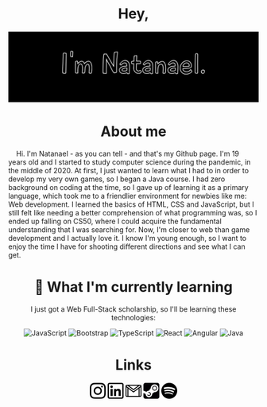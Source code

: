 <div align=center>
  
# Hey,
![banner](banner-all-black.jpg)
  
</div>

<div align=center>
  
# About me
  
</div>  

&nbsp;&nbsp;&nbsp;&nbsp;Hi. I'm Natanael - as you can tell - and that's my Github page. I'm 19 years old and I started to study computer science during the pandemic, in the middle of 2020. At first, I just wanted to learn what I had to in order to develop my very own games, so I began a Java course. I had zero background on coding at the time, so I gave up of learning it as a primary language, which took me to a friendlier environment for newbies like me: Web development. I learned the basics of HTML, CSS and JavaScript, but I still felt like needing a better comprehension of what programming was, so I ended up falling on CS50, where I could acquire the fundamental understanding that I was searching for. Now, I'm closer to web than game development and I actually love it. I know I'm young enough, so I want to enjoy the time I have for shooting different directions and see what I can get.

<div align=center>
  
# 🌱 What I'm currently learning
I just got a Web Full-Stack scholarship, so I'll be learning these technologies:
  
<img src="https://cdn.jsdelivr.net/gh/devicons/devicon/icons/javascript/javascript-original.svg" alt="JavaScript" width="50"/>  
<img src="https://cdn.jsdelivr.net/gh/devicons/devicon/icons/bootstrap/bootstrap-plain.svg" alt="Bootstrap" width="50"/>  
<img src="https://cdn.jsdelivr.net/gh/devicons/devicon/icons/typescript/typescript-original.svg" alt="TypeScript" width="50"/>  
<img src="https://cdn.jsdelivr.net/gh/devicons/devicon/icons/react/react-original.svg" alt="React" width="50"/> 
<img src="https://cdn.jsdelivr.net/gh/devicons/devicon/icons/angularjs/angularjs-plain.svg" alt="Angular" width="50"/>  
<img src="https://cdn.jsdelivr.net/gh/devicons/devicon/icons/java/java-original.svg" alt="Java" width="50"/>

</div>

<div align=center background=white>
  
# Links
  
<a href="instagram.com/natasnael_"><img src="instagram.png" alt="instagram" width="32"></a>
<a href="linkedin.com/in/natanael-alves-gabriel"><img src="linkedin.png" alt="linkedin" width="32"></a>
<a href="mailto:natasnael2002@gmail.com"><img src="gmail.png" alt="Gmail" width="32"></a>
<a href="https://steamcommunity.com/profiles/76561199015106424"><img src="steam-logo.png" alt="steam" width="32"></a>
<a href="https://open.spotify.com/user/31o3uaqnssc5rzcumqyupbzdt7ka?si=2147032b47294db6"><img src="spotify.png" alt="spotify" width="32"></a>
  
</div>
<!--
**TheNatas/TheNatas** is a ✨ _special_ ✨ repository because its `README.md` (this file) appears on your GitHub profile.

Here are some ideas to get you started:

- 🔭 I’m currently working on ...
- 🌱 I’m currently learning ...
- 👯 I’m looking to collaborate on ...
- 🤔 I’m looking for help with ...
- 💬 Ask me about ...
- 📫 How to reach me: ...
- 😄 Pronouns: ...
- ⚡ Fun fact: ...
-->

